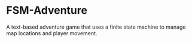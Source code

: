 # FSM-Adventure
A text-based adventure game that uses a finite state machine to manage map locations and player movement.
